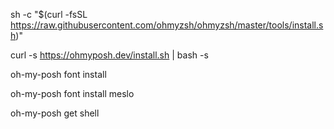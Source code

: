 sh -c "$(curl -fsSL https://raw.githubusercontent.com/ohmyzsh/ohmyzsh/master/tools/install.sh)"

curl -s https://ohmyposh.dev/install.sh | bash -s

oh-my-posh font install

oh-my-posh font install meslo

oh-my-posh get shell
